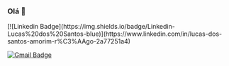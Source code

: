 ### Olá 👋

<!--
**lucass235/lucass235** is a ✨ _special_ ✨ repository because its `README.md` (this file) appears on your GitHub profile.

- 📫 Entre em contato: ...
-->[![Linkedin Badge](https://img.shields.io/badge/Linkedin-Lucas%20dos%20Santos-blue)](https://www.linkedin.com/in/lucas-dos-santos-amorim-r%C3%AAgo-2a77251a4)
[![Gmail Badge](https://img.shields.io/badge/Gmail-lucass235%40gmail.com-red)](mailto:lucass235@gmail.com)
